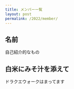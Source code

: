 ```yaml
---
title: メンバー一覧
layout: post
permalink: /2022/member/
---
```

## 名前
自己紹介的なもの

## 白米にみそ汁を添えて
ドラクエウォークはまってます